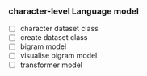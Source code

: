 ### character-level Language model

- [ ] character dataset class
- [ ] create dataset class
- [ ] bigram model
- [ ] visualise bigram model
- [ ] transformer model
